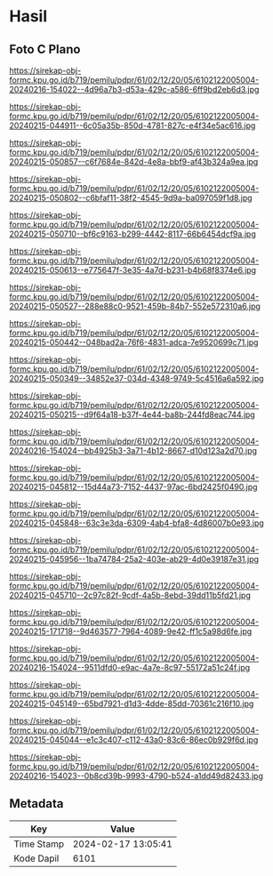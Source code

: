 # Hasil

## Foto C Plano

https://sirekap-obj-formc.kpu.go.id/b719/pemilu/pdpr/61/02/12/20/05/6102122005004-20240216-154022--4d96a7b3-d53a-429c-a586-6ff9bd2eb6d3.jpg

https://sirekap-obj-formc.kpu.go.id/b719/pemilu/pdpr/61/02/12/20/05/6102122005004-20240215-044911--6c05a35b-850d-4781-827c-e4f34e5ac616.jpg

https://sirekap-obj-formc.kpu.go.id/b719/pemilu/pdpr/61/02/12/20/05/6102122005004-20240215-050857--c6f7684e-842d-4e8a-bbf9-af43b324a9ea.jpg

https://sirekap-obj-formc.kpu.go.id/b719/pemilu/pdpr/61/02/12/20/05/6102122005004-20240215-050802--c6bfaf11-38f2-4545-9d9a-ba097059f1d8.jpg

https://sirekap-obj-formc.kpu.go.id/b719/pemilu/pdpr/61/02/12/20/05/6102122005004-20240215-050710--bf6c9163-b299-4442-8117-66b6454dcf9a.jpg

https://sirekap-obj-formc.kpu.go.id/b719/pemilu/pdpr/61/02/12/20/05/6102122005004-20240215-050613--e775647f-3e35-4a7d-b231-b4b68f8374e6.jpg

https://sirekap-obj-formc.kpu.go.id/b719/pemilu/pdpr/61/02/12/20/05/6102122005004-20240215-050527--288e88c0-9521-459b-84b7-552e572310a6.jpg

https://sirekap-obj-formc.kpu.go.id/b719/pemilu/pdpr/61/02/12/20/05/6102122005004-20240215-050442--048bad2a-76f6-4831-adca-7e9520699c71.jpg

https://sirekap-obj-formc.kpu.go.id/b719/pemilu/pdpr/61/02/12/20/05/6102122005004-20240215-050349--34852e37-034d-4348-9749-5c4516a6a592.jpg

https://sirekap-obj-formc.kpu.go.id/b719/pemilu/pdpr/61/02/12/20/05/6102122005004-20240215-050215--d9f64a18-b37f-4e44-ba8b-244fd8eac744.jpg

https://sirekap-obj-formc.kpu.go.id/b719/pemilu/pdpr/61/02/12/20/05/6102122005004-20240216-154024--bb4925b3-3a71-4b12-8667-d10d123a2d70.jpg

https://sirekap-obj-formc.kpu.go.id/b719/pemilu/pdpr/61/02/12/20/05/6102122005004-20240215-045812--15d44a73-7152-4437-97ac-6bd2425f0490.jpg

https://sirekap-obj-formc.kpu.go.id/b719/pemilu/pdpr/61/02/12/20/05/6102122005004-20240215-045848--63c3e3da-6309-4ab4-bfa8-4d86007b0e93.jpg

https://sirekap-obj-formc.kpu.go.id/b719/pemilu/pdpr/61/02/12/20/05/6102122005004-20240215-045956--1ba74784-25a2-403e-ab29-4d0e39187e31.jpg

https://sirekap-obj-formc.kpu.go.id/b719/pemilu/pdpr/61/02/12/20/05/6102122005004-20240215-045710--2c97c82f-9cdf-4a5b-8ebd-39dd11b5fd21.jpg

https://sirekap-obj-formc.kpu.go.id/b719/pemilu/pdpr/61/02/12/20/05/6102122005004-20240215-171718--9d463577-7964-4089-9e42-ff1c5a98d6fe.jpg

https://sirekap-obj-formc.kpu.go.id/b719/pemilu/pdpr/61/02/12/20/05/6102122005004-20240216-154024--9511dfd0-e9ac-4a7e-8c97-55172a51c24f.jpg

https://sirekap-obj-formc.kpu.go.id/b719/pemilu/pdpr/61/02/12/20/05/6102122005004-20240215-045149--65bd7921-d1d3-4dde-85dd-70361c216f10.jpg

https://sirekap-obj-formc.kpu.go.id/b719/pemilu/pdpr/61/02/12/20/05/6102122005004-20240215-045044--e1c3c407-c112-43a0-83c6-86ec0b929f6d.jpg

https://sirekap-obj-formc.kpu.go.id/b719/pemilu/pdpr/61/02/12/20/05/6102122005004-20240216-154023--0b8cd39b-9993-4790-b524-a1dd49d82433.jpg


## Metadata

| Key        | Value               |
| ---------- | ------------------- |
| Time Stamp | 2024-02-17 13:05:41 |
| Kode Dapil | 6101                |




